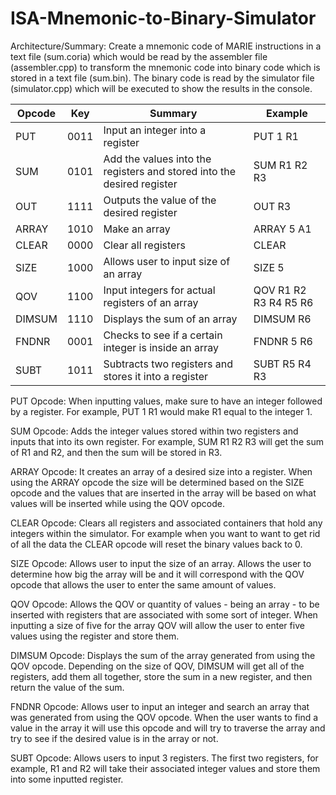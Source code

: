 # ISA-Mnemonic-to-Binary-Simulator
Architecture/Summary:
Create a mnemonic code of MARIE instructions in a text file (sum.coria) which would be read by the assembler file (assembler.cpp) to transform the mnemonic code into binary code which is stored in a text file (sum.bin). The binary code is read by the simulator file (simulator.cpp) which will be executed to show the results in the console.



| Opcode | Key |                       Summary                        |       Example         |
| --- | --- | --- | --- |
|  PUT   |0011 |Input an integer into a register                      |PUT 1 R1               |
|  SUM   |0101 |Add the values into the registers and stored into the desired register  |SUM R1 R2 R3           |
|  OUT   |1111 | Outputs the value of the desired register            |OUT R3                 |
| ARRAY  |1010 |Make an array                                         |ARRAY 5 A1             |
|CLEAR   |0000 |Clear all registers                                   |CLEAR                  |
|SIZE    |1000 |Allows user to input size of an array                 |SIZE 5                 |
|QOV     |1100 |Input integers for actual registers of an array       |QOV R1 R2 R3 R4 R5 R6  |
|DIMSUM  |1110 |Displays the sum of an array                          |DIMSUM R6              |
|FNDNR   |0001 |Checks to see if a certain integer is inside an array |FNDNR 5 R6             |
|SUBT    |1011 |Subtracts two registers and stores it into a register |SUBT R5 R4 R3          |




PUT Opcode: 
When inputting values, make sure to have an integer followed by a register. For example, PUT 1 R1 would make R1 equal to the integer 1.

SUM Opcode:
Adds the integer values stored within two registers and inputs that into its own register. For example, SUM R1 R2 R3 will get the sum of R1 and R2, and then the sum will be stored in R3.

ARRAY Opcode:
It creates an array of a desired size into a register. When using the ARRAY opcode the size will be determined based on the SIZE opcode and the values that are inserted in the array will be based on what values will be inserted while using the QOV opcode.

CLEAR Opcode:
Clears all registers and associated containers that hold any integers within the simulator. For example when you want to want to get rid of all the data the CLEAR opcode will reset the binary values back to 0. 

SIZE Opcode:
Allows user to input the size of an array. Allows the user to determine how big the array will be and it will correspond with the QOV opcode that allows the user to enter the same amount of values.

QOV Opcode:
Allows the QOV or quantity of values - being an array - to be inserted with registers that are associated with some sort of integer. When inputting a size of five for the array QOV will allow the user to enter five values using the register and store them.  

DIMSUM Opcode:
Displays the sum of the array generated from using the QOV opcode. Depending on the size of QOV, DIMSUM will get all of the registers, add them all together, store the sum in a new register, and then return the value of the sum.

FNDNR Opcode:
Allows user to input an integer and search an array that was generated from using the QOV opcode. When the user wants to find a value in the array it will use this opcode and will try to traverse the array and try to see if the desired value is in the array or not. 

SUBT Opcode:
Allows users to input 3 registers. The first two registers, for example, R1 and R2 will take their associated integer values and store them into some inputted register.



  
